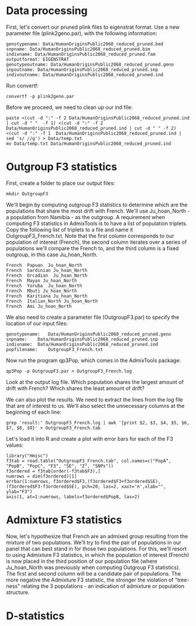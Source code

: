 
# Data processing

First, let's convert our pruned plink files to eigenstrat format. Use a new parameter file (plink2geno.par), with the following information:

```
genotypename: Data/HumanOriginsPublic2068_reduced_pruned.bed
snpname: Data/HumanOriginsPublic2068_reduced_pruned.bim
indivname: Data/HumanOriginsPublic2068_reduced_pruned.fam
outputformat: EIGENSTRAT
genotypeoutname: Data/HumanOriginsPublic2068_reduced_pruned.geno
snpoutname: Data/HumanOriginsPublic2068_reduced_pruned.snp
indivoutname: Data/HumanOriginsPublic2068_reduced_pruned.ind
```

Run convertf:

```
convertf -p plink2geno.par
```

Before we proceed, we need to clean up our ind file:

```
paste <(cut -d ":" -f 2 Data/HumanOriginsPublic2068_reduced_pruned.ind | cut -d " "  -f 1) <(cut -d ":" -f 2 Data/HumanOriginsPublic2068_reduced_pruned.ind | cut -d " " -f 2) <(cut -d ":" -f 1  Data/HumanOriginsPublic2068_reduced_pruned.ind | sed 's/ //g') > Data/temp.txt
mv Data/temp.txt Data/HumanOriginsPublic2068_reduced_pruned.ind
```


# Outgroup F3 statistics

First, create a folder to place our output files:

```
mkdir OutgroupF3
```

We'll begin by computing outgroup F3 statistics to determine which are the populations that share the most drift with French. We'll use Ju_hoan_North - a population from Namibia - as the outgroup. A requirement when computing F3 statistics in AdmixTools is to have a list of population triplets. Copy the following list of triplets to a file and name it OutgroupF3_French.txt. Note that the first column corresponds to our population of interest (French), the second column iterates over a series of populations we'll compare the French to, and the third column is a fixed outgroup, in this case Ju_hoan_North.

```
French  Papuan  Ju_hoan_North
French  Sardinian Ju_hoan_North
French  Orcadian  Ju_hoan_North
French  Mayan Ju_hoan_North
French  Yoruba  Ju_hoan_North
French  Mbuti Ju_hoan_North
French  Karitiana Ju_hoan_North
French  Italian_North Ju_hoan_North
French  Ami Ju_hoan_North
```

We also need to create a parameter file (OutgroupF3.par) to specify the location of our input files:

```
genotypename:   Data/HumanOriginsPublic2068_reduced_pruned.geno
snpname:	Data/HumanOriginsPublic2068_reduced_pruned.snp
indivname:	Data/HumanOriginsPublic2068_reduced_pruned.ind
popfilename:    OutgroupF3_French.txt
```

Now run the program qp3Pop, which comes in the AdmixTools package:

```
qp3Pop -p OutgroupF3.par > OutgroupF3_French.log
```

Look at the output log file. Which population shares the largest amount of drift with French? Which shares the least amount of drift?

We can also plot the results. We need to extract the lines from the log file that are of interest to us. We'll also select the unnecessary columns at the beginning of each line:

```
grep 'result:' OutgroupF3_French.log | awk '{print $2, $3, $4, $5, $6, $7, $8, $9}' > OutgroupF3_French.tab
```

Let's load it into R and create a plot with error bars for each of the F3 values:

```
library("Hmisc")
f3tab = read.table("OutgroupF3_French.tab", col.names=c("PopA", "PopB", "PopC", "F3", "SE", "Z", "SNPs"))
f3ordered = f3tab[order(-f3tab$F3),]
numrows = dim(f3ordered)[1]
errbar(1:numrows, f3ordered$F3,(f3ordered$F3+f3ordered$SE),(f3ordered$F3-f3ordered$SE), pch=20, las=2, xaxt='n',xlab="", ylab="F3")
axis(1, at=1:numrows, labels=f3ordered$PopB, las=2)
```

# Admixture F3 statistics

Now, let's hypothesize that French are an admixed group resulting from the mixture of two populations. We'll try to find the pair of populations in our panel that can best stand in for those two populations. For this, we'll resort to using Admixture F3 statistics, in which the population of interest (French) is now placed in the third position of our population file (where Ju_hoan_North was previously when computing Outgroup F3 statistics). The first and second column will be a candidate pair of populations. The more negative the Admixture F3 statistic, the stronger the violation of "tree-ness" relating the 3 populations - an indication of admixture or population structure.



# D-statistics


